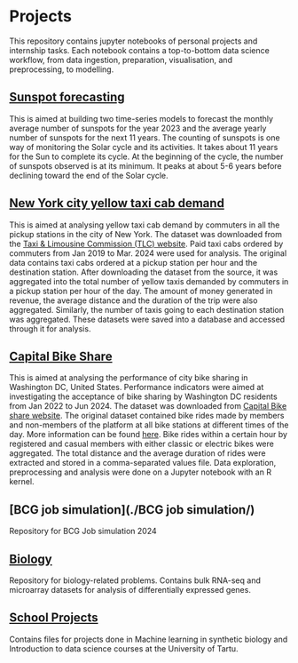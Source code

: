 # **Projects**

This repository contains jupyter notebooks of personal projects and internship tasks. Each notebook contains a top-to-bottom data science workflow, from data ingestion, preparation, visualisation, and preprocessing, to modelling.

## [**Sunspot forecasting**](./sunspot_forecasting/)

This is aimed at building two time-series models to forecast the monthly average number of sunspots for the year 2023 and the average yearly number of sunspots for the next 11 years. The counting of sunspots is one way of monitoring the Solar cycle and its activities. It takes about 11 years for the Sun to complete its cycle. At the beginning of the cycle, the number of sunspots observed is at its minimum. It peaks at about 5-6 years before declining toward the end of the Solar cycle.

## [**New York city yellow taxi cab demand**](./Taxi_demand_analysis/)

This is aimed at analysing yellow taxi cab demand by commuters in all the pickup stations in the city of New York. The dataset was downloaded from the [Taxi & Limousine Commission (TLC) website](https://www.nyc.gov/site/tlc/about/tlc-trip-record-data.page). Paid taxi cabs ordered by commuters from Jan 2019 to Mar. 2024 were used for analysis. The original data contains taxi cabs ordered at a pickup station per hour and the destination station. After downloading the dataset from the source, it was aggregated into the total number of yellow taxis demanded by commuters in a pickup station per hour of the day. The amount of money generated in revenue, the average distance and the duration of the trip were also aggregated. Similarly, the number of taxis going to each destination station was aggregated. These datasets were saved into a database and accessed through it for analysis.

## [**Capital Bike Share**](./CapitalBikeShare/)

This is aimed at analysing the performance of city bike sharing in Washington DC, United States. Performance indicators were aimed at investigating the acceptance of bike sharing by Washington DC residents from Jan 2022 to Jun 2024. The dataset was downloaded from [Capital Bike share website](https://s3.amazonaws.com/capitalbikeshare-data/index.html). The original dataset contained bike rides made by members and non-members of the platform at all bike stations at different times of the day. More information can be found [here](https://capitalbikeshare.com/system-data). 
Bike rides within a certain hour by registered and casual members with either classic or electric bikes were aggregated. The total distance and the average duration of rides were extracted and stored in a comma-separated values file. Data exploration, preprocessing and analysis were done on a Jupyter notebook with an R kernel.

## [**BCG job simulation**](./BCG job simulation/)

Repository for BCG Job simulation 2024

## [**Biology**](./Biology/)
Repository for biology-related problems. Contains bulk RNA-seq and microarray datasets for analysis of differentially expressed genes.

## [**School Projects**](./UniTartu_school_projects/)
Contains files for projects done in Machine learning in synthetic biology and Introduction to data science courses at the University of Tartu.
